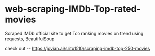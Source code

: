 # web-scraping-IMDb-Top-rated-movies
Scraped IMDb official site to get Top ranking movies on trend using requests, BeautifulSoup


check out -- https://jovian.ai/sritu1510/scraping-imdb-top-250-movies
